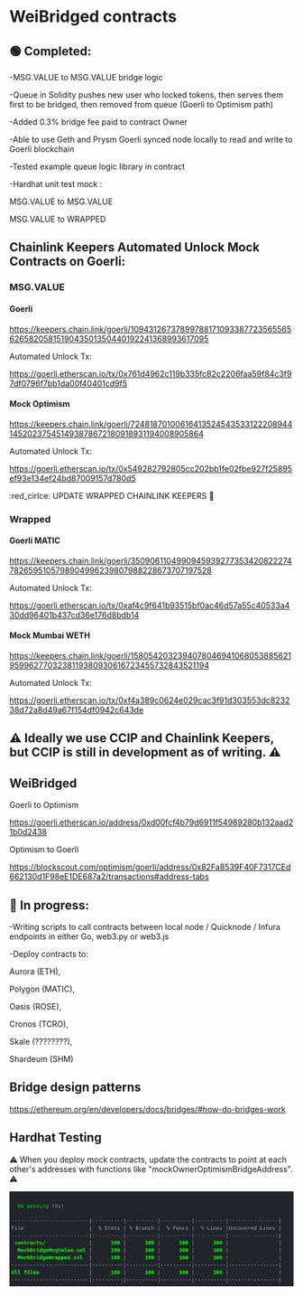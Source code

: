 # WeiBridged contracts

## :green_circle: Completed:

-MSG.VALUE to MSG.VALUE bridge logic

-Queue in Solidity pushes new user who locked tokens, then serves them first to be bridged, then removed from queue (Goerli to Optimism path)

-Added 0.3% bridge fee paid to contract Owner

-Able to use Geth and Prysm Goerli synced node locally to read and write to Goerli blockchain

-Tested example queue logic library in contract

-Hardhat unit test mock :

MSG.VALUE to MSG.VALUE

MSG.VALUE to WRAPPED

## Chainlink Keepers Automated Unlock Mock Contracts on Goerli:

### MSG.VALUE

#### Goerli

https://keepers.chain.link/goerli/109431267378997881710933877235655656265820581519043501350440192241368993617095

Automated Unlock Tx:

https://goerli.etherscan.io/tx/0x761d4962c119b335fc82c2206faa59f84c3f97df0796f7bb1da00f40401cd9f5

#### Mock Optimism

https://keepers.chain.link/goerli/72481870100616413524543533122208944145202375451493878672180918931194008905864

Automated Unlock Tx:

https://goerli.etherscan.io/tx/0x549282792805cc202bb1fe02fbe927f25895ef93e134ef24bd87009157d780d5

:red_cirlce: UPDATE WRAPPED CHAINLINK KEEPERS :red_circle:

### Wrapped

#### Goerli MATIC

https://keepers.chain.link/goerli/35090611049909459392773534208222747826595105798904996239807988228673707197528

Automated Unlock Tx:

https://goerli.etherscan.io/tx/0xaf4c9f641b93515bf0ac46d57a55c40533a430dd96401b437cd36e176d8bdb14

#### Mock Mumbai WETH

https://keepers.chain.link/goerli/15805420323940780469410680538856219599627703238119380930616723455732843521194

Automated Unlock Tx:

https://goerli.etherscan.io/tx/0xf4a389c0624e029cac3f91d303553dc823238d72a8d49a67f154df0942c643de

## :warning: Ideally we use CCIP and Chainlink Keepers, but CCIP is still in development as of writing. :warning:

## WeiBridged 

Goerli to Optimism

https://goerli.etherscan.io/address/0xd00fcf4b79d6911f54989280b132aad21b0d2438

Optimism to Goerli

https://blockscout.com/optimism/goerli/address/0x82Fa8539F40F7317CEd662130d1F98eE1DE687a2/transactions#address-tabs

## :red_circle: In progress:

-Writing scripts to call contracts between local node / Quicknode / Infura endpoints in either Go, web3.py or web3.js

-Deploy contracts to:

Aurora (ETH),

Polygon (MATIC),

Oasis (ROSE),

Cronos (TCRO),

Skale (????????),

Shardeum (SHM)

## Bridge design patterns

https://ethereum.org/en/developers/docs/bridges/#how-do-bridges-work

## Hardhat Testing

:warning: When you deploy mock contracts, update the contracts to point at each other's addresses with functions like "mockOwnerOptimismBridgeAddress".  :warning:

<img src="https://github.com/WeiBridged/Contracts/blob/main/test/unit/hardhatLog.png" alt="HardhatTest"/>
